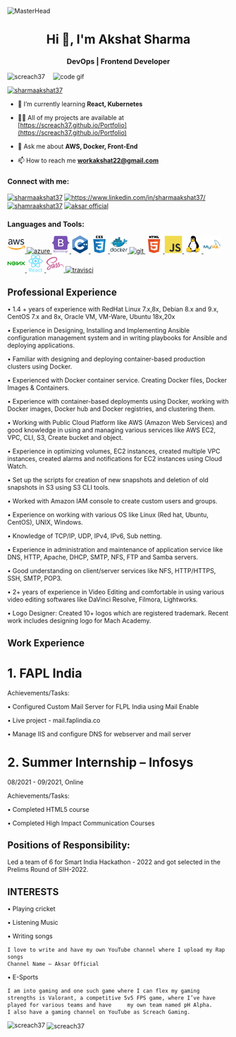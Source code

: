 ![MasterHead](https://www.tekkiwebsolutions.com/wp-content/uploads/devops-banner.svg)

<h1 align="center">Hi 👋, I'm Akshat Sharma</h1>
<h3 align="center">DevOps | Frontend Developer</h3>

<img align="right" alt="code gif" width="400" src="https://camo.githubusercontent.com/5ddf73ad3a205111cf8c686f687fc216c2946a75005718c8da5b837ad9de78c9/68747470733a2f2f7468756d62732e6766796361742e636f6d2f4576696c4e657874446576696c666973682d736d616c6c2e676966">
<p align="left"> <img src="https://komarev.com/ghpvc/?username=screach37&label=Profile%20views&color=0e75b6&style=flat" alt="screach37" /> </p>



<p align="left"> <a href="https://twitter.com/sharmaakshat37" target="blank"><img src="https://img.shields.io/twitter/follow/sharmaakshat37?logo=twitter&style=for-the-badge" alt="sharmaakshat37" /></a> </p>

- 🌱 I’m currently learning **React, Kubernetes**

- 👨‍💻 All of my projects are available at [https://screach37.github.io/Portfolio](https://screach37.github.io/Portfolio)

- 💬 Ask me about **AWS, Docker, Front-End**

- 📫 How to reach me **workakshat22@gmail.com**

<h3 align="left">Connect with me:</h3>
<p align="left">
<a href="https://twitter.com/sharmaakshat37" target="blank"><img align="center" src="https://raw.githubusercontent.com/rahuldkjain/github-profile-readme-generator/master/src/images/icons/Social/twitter.svg" alt="sharmaakshat37" height="30" width="40" /></a>
<a href="https://linkedin.com/in/https://www.linkedin.com/in/sharmaakshat37/" target="blank"><img align="center" src="https://raw.githubusercontent.com/rahuldkjain/github-profile-readme-generator/master/src/images/icons/Social/linked-in-alt.svg" alt="https://www.linkedin.com/in/sharmaakshat37/" height="30" width="40" /></a>
<a href="https://instagram.com/shamraakshat37" target="blank"><img align="center" src="https://raw.githubusercontent.com/rahuldkjain/github-profile-readme-generator/master/src/images/icons/Social/instagram.svg" alt="shamraakshat37" height="30" width="40" /></a>
<a href="https://www.youtube.com/c/aksar official" target="blank"><img align="center" src="https://raw.githubusercontent.com/rahuldkjain/github-profile-readme-generator/master/src/images/icons/Social/youtube.svg" alt="aksar official" height="30" width="40" /></a>
</p>

<h3 align="left">Languages and Tools:</h3>
<p align="left"> <a href="https://aws.amazon.com" target="_blank" rel="noreferrer"> <img src="https://raw.githubusercontent.com/devicons/devicon/master/icons/amazonwebservices/amazonwebservices-original-wordmark.svg" alt="aws" width="40" height="40"/> </a> <a href="https://azure.microsoft.com/en-in/" target="_blank" rel="noreferrer"> <img src="https://www.vectorlogo.zone/logos/microsoft_azure/microsoft_azure-icon.svg" alt="azure" width="40" height="40"/> </a> <a href="https://getbootstrap.com" target="_blank" rel="noreferrer"> <img src="https://raw.githubusercontent.com/devicons/devicon/master/icons/bootstrap/bootstrap-plain-wordmark.svg" alt="bootstrap" width="40" height="40"/> </a> <a href="https://www.w3schools.com/cpp/" target="_blank" rel="noreferrer"> <img src="https://raw.githubusercontent.com/devicons/devicon/master/icons/cplusplus/cplusplus-original.svg" alt="cplusplus" width="40" height="40"/> </a> <a href="https://www.w3schools.com/css/" target="_blank" rel="noreferrer"> <img src="https://raw.githubusercontent.com/devicons/devicon/master/icons/css3/css3-original-wordmark.svg" alt="css3" width="40" height="40"/> </a> <a href="https://www.docker.com/" target="_blank" rel="noreferrer"> <img src="https://raw.githubusercontent.com/devicons/devicon/master/icons/docker/docker-original-wordmark.svg" alt="docker" width="40" height="40"/> </a> <a href="https://git-scm.com/" target="_blank" rel="noreferrer"> <img src="https://www.vectorlogo.zone/logos/git-scm/git-scm-icon.svg" alt="git" width="40" height="40"/> </a> <a href="https://www.w3.org/html/" target="_blank" rel="noreferrer"> <img src="https://raw.githubusercontent.com/devicons/devicon/master/icons/html5/html5-original-wordmark.svg" alt="html5" width="40" height="40"/> </a> <a href="https://developer.mozilla.org/en-US/docs/Web/JavaScript" target="_blank" rel="noreferrer"> <img src="https://raw.githubusercontent.com/devicons/devicon/master/icons/javascript/javascript-original.svg" alt="javascript" width="40" height="40"/> </a> <a href="https://www.linux.org/" target="_blank" rel="noreferrer"> <img src="https://raw.githubusercontent.com/devicons/devicon/master/icons/linux/linux-original.svg" alt="linux" width="40" height="40"/> </a> <a href="https://www.mysql.com/" target="_blank" rel="noreferrer"> <img src="https://raw.githubusercontent.com/devicons/devicon/master/icons/mysql/mysql-original-wordmark.svg" alt="mysql" width="40" height="40"/> </a> <a href="https://www.nginx.com" target="_blank" rel="noreferrer"> <img src="https://raw.githubusercontent.com/devicons/devicon/master/icons/nginx/nginx-original.svg" alt="nginx" width="40" height="40"/> </a> <a href="https://reactjs.org/" target="_blank" rel="noreferrer"> <img src="https://raw.githubusercontent.com/devicons/devicon/master/icons/react/react-original-wordmark.svg" alt="react" width="40" height="40"/> </a> <a href="https://sass-lang.com" target="_blank" rel="noreferrer"> <img src="https://raw.githubusercontent.com/devicons/devicon/master/icons/sass/sass-original.svg" alt="sass" width="40" height="40"/> </a> <a href="https://travis-ci.org" target="_blank" rel="noreferrer"> <img src="https://www.vectorlogo.zone/logos/travis-ci/travis-ci-icon.svg" alt="travisci" width="40" height="40"/> </a> </p>

## Professional Experience

  •	1.4 + years of experience with RedHat Linux 7.x,8x, Debian 8.x and 9.x, CentOS 7.x and 8x, Oracle VM, VM-Ware, Ubuntu 18x,20x
  
  •	Experience in Designing, Installing and Implementing Ansible configuration management system and in writing playbooks for Ansible and deploying applications.
  
  •	Familiar with designing and deploying container-based production clusters using Docker.
  
  •	Experienced with Docker container service. Creating Docker files, Docker Images & Containers.
  
  •	Experience with container-based deployments using Docker, working with Docker images, Docker hub and Docker registries, and clustering them.
  
  •	Working with Public Cloud Platform like AWS (Amazon Web Services) and good knowledge in using and managing various services like AWS EC2, VPC, CLI, S3, Create         bucket and object.
  
  •	Experience in optimizing volumes, EC2 instances, created multiple VPC instances, created alarms and notifications for EC2 instances using Cloud Watch. 
  
  •	Set up the scripts for creation of new snapshots and deletion of old snapshots in S3 using S3 CLI tools. 
  
  •	Worked with Amazon IAM console to create custom users and groups.
  
  •	Experience on working with various OS like Linux (Red hat, Ubuntu, CentOS), UNIX, Windows.
  
  •	Knowledge of TCP/IP, UDP, IPv4, IPv6, Sub netting.
  
  •	Experience in administration and maintenance of application service like DNS, HTTP, Apache, DHCP, SMTP, NFS, FTP and Samba servers.
  
  •	Good understanding on client/server services like NFS, HTTP/HTTPS, SSH, SMTP, POP3.
  
  •	2+ years of experience in Video Editing and comfortable in using various video editing softwares like DaVinci Resolve, Filmora, Lightworks. 
  
  •	Logo Designer: Created 10+ logos which are registered trademark. Recent work includes designing logo for Mach Academy.
  

## Work Experience

# 1.	FAPL India 

  Achievements/Tasks:
  
  •	Configured Custom Mail Server for FLPL India using Mail Enable
  
  •	Live project - mail.faplindia.co
  
  •	Manage IIS and configure DNS for webserver and mail server
  

# 2.	Summer Internship – Infosys

  08/2021 - 09/2021, Online
  
  Achievements/Tasks:
  
  •	Completed HTML5 course
  
  •	Completed High Impact Communication Courses
  

## Positions of Responsibility: 
Led a team of 6 for Smart India Hackathon - 2022 and got selected in the Prelims Round of SIH-2022.


## INTERESTS

  •	Playing cricket
  
  •	Listening Music
  
  •	Writing songs 
  
    I love to write and have my own YouTube channel where I upload my Rap songs
    Channel Name – Aksar Official
    
  •	E-Sports
  
    I am into gaming and one such game where I can flex my gaming strengths is Valorant, a competitive 5v5 FPS game, where I’ve have played for various teams and have     my own team named pH Alpha.  
    I also have a gaming channel on YouTube as Screach Gaming.
  
  
<p><img align="left" src="https://github-readme-stats.vercel.app/api/top-langs?username=screach37&show_icons=true&locale=en&layout=compact" alt="screach37" /></p>

<p>&nbsp;<img align="center" src="https://github-readme-stats.vercel.app/api?username=screach37&show_icons=true&locale=en" alt="screach37" /></p>
